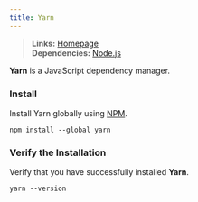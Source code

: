```yaml
---
title: Yarn
---
```


> **Links:** [Homepage](https://yarnpkg.com/)  
> **Dependencies:** [Node.js](/nodejs/)

**Yarn** is a JavaScript dependency manager.


### Install

Install Yarn globally using [NPM](https://npmjs.org/).

	npm install --global yarn


### Verify the Installation

Verify that you have successfully installed **Yarn**.

	yarn --version
